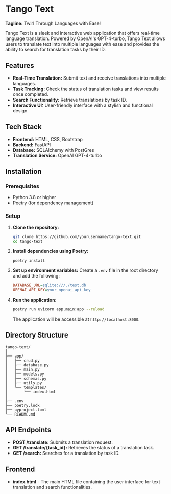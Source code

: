 # Tango Text

**Tagline:** Twirl Through Languages with Ease!

Tango Text is a sleek and interactive web application that offers real-time language translation. Powered by OpenAI's GPT-4-turbo, Tango Text allows users to translate text into multiple languages with ease and provides the ability to search for translation tasks by their ID.

## Features

- **Real-Time Translation:** Submit text and receive translations into multiple languages.
- **Task Tracking:** Check the status of translation tasks and view results once completed.
- **Search Functionality:** Retrieve translations by task ID.
- **Interactive UI:** User-friendly interface with a stylish and functional design.

## Tech Stack

- **Frontend:** HTML, CSS, Bootstrap
- **Backend:** FastAPI
- **Database:** SQLAlchemy with PostGres
- **Translation Service:** OpenAI GPT-4-turbo

## Installation

### Prerequisites

- Python 3.8 or higher
- Poetry (for dependency management)

### Setup

1. **Clone the repository:**
   ```bash
   git clone https://github.com/yourusername/tango-text.git
   cd tango-text
   ```

2. **Install dependencies using Poetry:**
   ```bash
   poetry install
   ```

3. **Set up environment variables:**
   Create a `.env` file in the root directory and add the following:
   ```ini
   DATABASE_URL=sqlite:///./test.db
   OPENAI_API_KEY=your_openai_api_key
   ```

4. **Run the application:**
   ```bash
   poetry run uvicorn app.main:app --reload
   ```

   The application will be accessible at `http://localhost:8000`.

## Directory Structure

```
tango-text/
│
├── app/
│   ├── crud.py
│   ├── database.py
│   ├── main.py
│   ├── models.py
│   ├── schemas.py
│   ├── utils.py
│   └── templates/
│       └── index.html
│
├── .env
├── poetry.lock
├── pyproject.toml
└── README.md
```

## API Endpoints

- **POST /translate:** Submits a translation request.
- **GET /translate/{task_id}:** Retrieves the status of a translation task.
- **GET /search:** Searches for a translation by task ID.

## Frontend

- **index.html** - The main HTML file containing the user interface for text translation and search functionalities.
